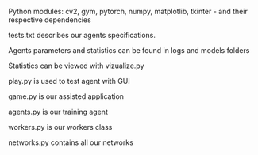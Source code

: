 Python modules: cv2, gym, pytorch, numpy, matplotlib, tkinter - and their respective dependencies

tests.txt describes our agents specifications.

Agents parameters and statistics can be found in logs and models folders

Statistics can be viewed with vizualize.py

play.py is used to test agent with GUI

game.py is our assisted application

agents.py is our training agent

workers.py is our workers class

networks.py contains all our networks
